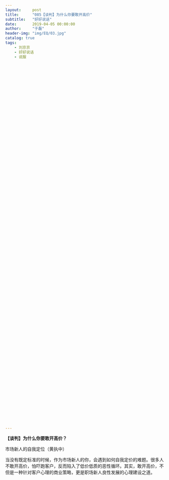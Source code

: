 ```yaml
---
layout:     post
title:      "085【谈判】为什么你要敢开高价"
subtitle:   "好好说话"
date:       2019-04-05 00:00:00
author:     "于磊"
header-img: "img/EQ/03.jpg"
catalog: true
tags:
    - 刘京京
    - 好好说话
    - 说服



















































































---
```


**【谈判】为什么你要敢开高价？**

市场新人的自我定位（黄执中）

当没有既定标准的时候，作为市场新人的你，会遇到如何自我定价的难题。很多人不敢开高价，怕吓跑客户，反而陷入了低价低质的恶性循环。其实，敢开高价，不但是一种针对客户心理的商业策略，更是职场新人良性发展的心理建设之道。